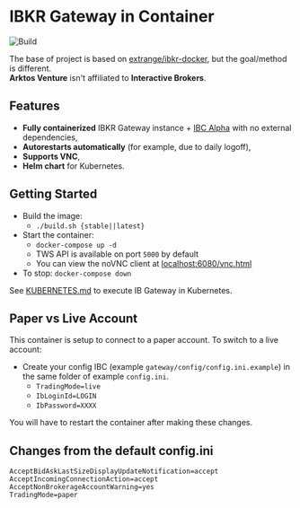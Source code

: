 # IBKR Gateway in Container

![Build](https://github.com/arktos-venture/docker-ibkr-gateway/actions/workflows/container.yml/badge.svg?branch=master)

The base of project is based on [extrange/ibkr-docker](https://github.com/extrange/ibkr-docker), but the goal/method is different.   
**Arktos Venture** isn't affiliated to **Interactive Brokers**.

## Features

- **Fully containerized** IBKR Gateway instance + [IBC Alpha](https://github.com/IbcAlpha) with no external dependencies,
- **Autorestarts automatically** (for example, due to daily logoff),
- **Supports VNC**,
- **Helm chart** for Kubernetes.

## Getting Started

- Build the image:
  - `./build.sh {stable||latest}`
- Start the container:
  - `docker-compose up -d`
  - TWS API is available on port `5000` by default
  - You can view the noVNC client at [localhost:6080/vnc.html](http://localhost:6080/vnc.html)
- To stop: `docker-compose down`

See [KUBERNETES.md](KUBERNETES.md) to execute IB Gateway in Kubernetes.

## Paper vs Live Account

This container is setup to connect to a paper account. To switch to a live account:

- Create your config IBC (example `gateway/config/config.ini.example`) in the same folder of example `config.ini`.
  - `TradingMode=live`
  - `IbLoginId=LOGIN`
  - `IbPassword=XXXX`

You will have to restart the container after making these changes.

## Changes from the default config.ini

```config
AcceptBidAskLastSizeDisplayUpdateNotification=accept
AcceptIncomingConnectionAction=accept
AcceptNonBrokerageAccountWarning=yes
TradingMode=paper
```
